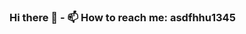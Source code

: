 ### Hi there 👋 - 📫 How to reach me: asdfhhu1345

<!--
**tc-fruitslayer/tc-fruitslayer** is a ✨ _special_ ✨ repository because its `README.md` (this file) appears on your GitHub profile.

Here are some ideas to get you started:

- 🔭 I’m currently working on ...
- 🌱 I’m currently learning ...
- 👯 I’m looking to collaborate on ...
- 🤔 I’m looking for help with ...
- 💬 Ask me about ...
- 📫 How to reach me: asdfhhu1345
- 😄 Pronouns: ...
- ⚡ Fun fact: ...
-->


